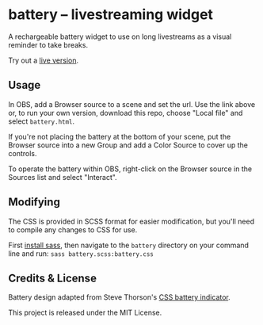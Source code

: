# battery – livestreaming widget

A rechargeable battery widget to use on long livestreams as a visual reminder to take breaks.

Try out a [live version](https://mirthturtle.com/battery).

## Usage

In OBS, add a Browser source to a scene and set the url. Use the link above or, to run your own version, download this repo, choose "Local file" and select `battery.html`.

If you're not placing the battery at the bottom of your scene, put the Browser source into a new Group and add a Color Source to cover up the controls.

To operate the battery within OBS, right-click on the Browser source in the Sources list and select "Interact".

## Modifying

The CSS is provided in SCSS format for easier modification, but you'll need to compile any changes to CSS for use.

First [install sass](https://github.com/sass/dart-sass?tab=readme-ov-file#using-dart-sass), then navigate to the `battery` directory on your command line and run:
```sass battery.scss:battery.css```

## Credits & License

Battery design adapted from Steve Thorson's [CSS battery indicator](https://codepen.io/stevethorson/pen/JjXVoL).

This project is released under the MIT License.
